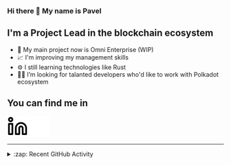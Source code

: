 ### Hi there 👋 My name is Pavel

## I'm a Project Lead in the blockchain ecosystem 

- 🚀 My main project now is Omni Enterprise (WIP)
- 📈 I'm improving my management skills
- ⚙️ I still learning technologies like Rust
- 🧑‍💻 I’m looking for talanted developers who'd like to work with Polkadot ecosystem

## You can find me in
[![website](./img/linkedin-light.svg)](https://www.linkedin.com/in/golovkinpl/)
[![website](./img/linkedin-dark.svg)](https://www.linkedin.com/in/golovkinpl/)

---

<details>
  <summary>:zap: Recent GitHub Activity</summary>
  
<!--START_SECTION:activity-->
1. 🎉 Merged PR [#797](https://github.com/novasamatech/metadata-portal/pull/797) in [novasamatech/metadata-portal](https://github.com/novasamatech/metadata-portal)
2. 🎉 Merged PR [#796](https://github.com/novasamatech/metadata-portal/pull/796) in [novasamatech/metadata-portal](https://github.com/novasamatech/metadata-portal)
3. 🎉 Merged PR [#795](https://github.com/novasamatech/metadata-portal/pull/795) in [novasamatech/metadata-portal](https://github.com/novasamatech/metadata-portal)
4. 🗣 Commented on [#124](https://github.com/novasamatech/nova-spektr-utils/pull/124#issuecomment-2117230285) in [novasamatech/nova-spektr-utils](https://github.com/novasamatech/nova-spektr-utils)
5. 🎉 Merged PR [#794](https://github.com/novasamatech/metadata-portal/pull/794) in [novasamatech/metadata-portal](https://github.com/novasamatech/metadata-portal)
<!--END_SECTION:activity-->

</details>
